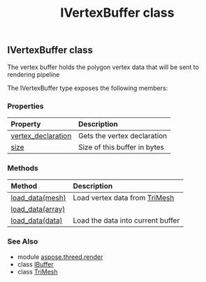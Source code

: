 ﻿---
title: IVertexBuffer class
second_title: Aspose.3D for Python via .NET API References
description: 
type: docs
weight: 190
url: /python-net/aspose.threed.render/ivertexbuffer/
is_root: false
---

## IVertexBuffer class

The vertex buffer holds the polygon vertex data that will be sent to rendering pipeline



The IVertexBuffer type exposes the following members:

### Properties
| Property | Description |
| :- | :- |
| [vertex_declaration](/3d/python-net/aspose.threed.render/ivertexbuffer/vertex_declaration) | Gets the vertex declaration |
| [size](/3d/python-net/aspose.threed.render/ivertexbuffer/size) | Size of this buffer in bytes |


### Methods
| Method | Description |
| :- | :- |
| [load_data(mesh)](/3d/python-net/aspose.threed.render/ivertexbuffer/load_data/#aspose.threed.entities.TriMesh) | Load vertex data from [TriMesh](/3d/python-net/aspose.threed.entities/trimesh) |
| [load_data(array)](/3d/python-net/aspose.threed.render/ivertexbuffer/load_data/#Array) |  |
| [load_data(data)](/3d/python-net/aspose.threed.render/ivertexbuffer/load_data/#bytes) | Load the data into current buffer |



### See Also
* module [aspose.threed.render](..)
* class [IBuffer](/3d/python-net/aspose.threed.render/ibuffer)
* class [TriMesh](/3d/python-net/aspose.threed.entities/trimesh)
